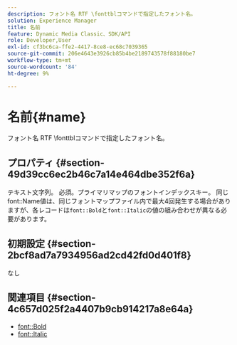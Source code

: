 ```yaml
---
description: フォント名 RTF \fonttblコマンドで指定したフォント名。
solution: Experience Manager
title: 名前
feature: Dynamic Media Classic、SDK/API
role: Developer,User
exl-id: cf3bc6ca-ffe2-4417-8ce8-ec68c7039365
source-git-commit: 206e4643e3926cb85b4be2189743578f88180be7
workflow-type: tm+mt
source-wordcount: '84'
ht-degree: 9%

---
```


# 名前{#name}

フォント名 RTF \fonttblコマンドで指定したフォント名。

## プロパティ {#section-49d39cc6ec2b46c7a14e464dbe352f6a}

テキスト文字列。 必須。プライマリマップのフォントインデックスキー。 同じfont::Name値は、同じフォントマップファイル内で最大4回発生する場合がありますが、各レコードは`font::Bold`と`font::Italic`の値の組み合わせが異なる必要があります。

## 初期設定 {#section-2bcf8ad7a7934956ad2cd42fd0d401f8}

なし

## 関連項目 {#section-4c657d025f2a4407b9cb914217a8e64a}

* [font::Bold](r-bold-font.md#reference_F7B017EF67574A29ABFC3954AB64159C)
* [font::Italic](r-italic-font.md#reference_DC04A532B34A41AF81B0B9644ACFAAD6)
